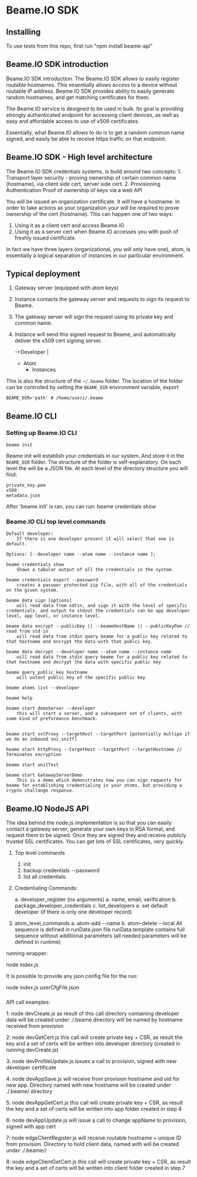 # Beame.IO SDK

## Installing

To use tests from this repo, first run "npm install beame-api"

## Beame.IO SDK introduction

Beame.IO SDK introduction. The Beame.IO SDK allows to easily register routable
hostnames. This essentially allows access to a device without routable IP
address. Beame.IO SDK provides ability to easily generate random hostnames, and
get matching certificates for them. 

The Beame.IO service is designed to be used in bulk. Its goal is providing
strongly authenticated endpoint for accessing client devices, as well as easy
and affordable access to use of x509 certificates.

Essentially, what Beame.IO allows to do is to get a random common name signed,
and easily be able to receive https traffic on that endpoint.

## Beame.IO SDK - High level architecture

The Beame.IO SDK credentials systems, is build around two concepts:
	1. Transport layer security - proving ownership of certain common
	   name  (hostname), via client side cert, server side cert.
	2. Provisioning Authentication Proof of ownership of keys via a web API


You will be issued an organization certificate. It will have a hostname.  In
order to take actions as your organization your will be required to prove
ownership of the cert (hostname).  This can happen one of two ways:

1. Using it as a client cert and access Beame.IO .
2. Using it as a server cert when Beame.IO accesses you with push of freshly issued certificate.


In fact we have three layers (organizational, you will only have one), atom, is
essentially a logical separation of instances in our particular environment.

## Typical deployment

1. Gateway server (equipped with atom keys)
2. Instance contacts the gateway server and requests to sign its request to Beame.
3. The gateway server will sign the request using its private key and common name.
4. Instance will send this signed request to Beame, and automatically deliver the x509 cert signing server.


	-+Developer
	|
	+ Atom
		+ Instances


This is also the structure of the `~/.beame` folder. The location of the folder
can be controlled by setting the `BEAME_DIR` environment variable, export

	BEAME_DIR='path' # /home/userz/.beame

## Beame.IO CLI

### Setting up Beame.IO CLI

	beame init

Beame init will establish your credentials in our system. And store it in the `BEAME_DIR` folder. The structure of the folder is self-explanatory.
On each level the will be a JSON file. At each level of the directory structure you will find:

	private_key.pem 
	x509
	metadata.json


After 'beame init' is ran, you can run:
	beame credentials show 

	
### Beame.IO CLI top level commands

	Default developer:
		If there is one developer present it will select that one is default. 

	Options: [--developer name --atom name --instance name ];
	
	beame credentials show
		Shows a tabular output of all the credentials in the system. 
	
	beame credentials export --password
		creates a passwor protected zip file, with all of the credentials on the given system.

	beame data sign [options] 
		will read data from sdtin, and sign it with the level of specific credentials. and output to stdout the credentials can be app developer level, app level, or instance level.

	beame data encrypt --publicKey || --beameHostName || --publicKeyPem // read from std in 
		will read data from stdin query beame for a public key related to that hostname and encrypt the data with that publci key. 

	beame data decrypt --developer name --atom name --instance name 
		will read data from stdin query beame for a public key related to that hostname and decrypt the data with specific public key  
		
	beame query_public_key hostname
		will outout public key of the specific public key

	beame atoms list --developer 

	beame help 

	beame start demoServer --developer 
		this will start a server, and a subsequent set of clients, with some kind of preformance benchmack.


	beame start sslProxy --targetHost --targetPort [potentially multipe if we do an inbound sni sniff]
	
	beame start httpProxy --targetHost --targetPort --targetHostname // Terminates encryption
	
	beame start unitTest 
	
	beame start GatewayServerDemo 
		This is a demo which demonstrates how you can sign requests for beame for establishing credentialing in your atoms, but providing a crypto challange response. 
	
## Beame.IO NodeJS API

The idea behind the node.js implementation is so that you can easily contact a
gateway server, generate your own keys in RSA format, and request them to be
signed.  Once they are signed they and receive publicly trusted SSL
certificates. You can get lots of SSL certificates, very quickly.

1. Top level commands 
	1. init
	2. backup credentials --password
	3. list all credentials.

1. Credentialing Commands:

	a. developer_register (no arguments)
		a. name, email, varification
	b. package_developer_credentials
	c. list_developers
	e. set default developer (if there is only one developer record)

2. atom_level_commands 
	a. atom-add --name 
	b. atom-delete --local 
All sequence is defined in runData.json file
runData.template contains full sequence without additional parameters (all
needed parameters will be defined in runtime)

running wrapper:

node index.js

It is possible to provide any json config file for the run:

node index.js userCfgFile.json
###
API call examples:

1:
node devCreate.js <developerName>
as result of this call directory containing developer data will be created under ./.beame
directory will be named by hostname received from provision

2:
node devGetCert.js <developer hostname>
this call will create private key + CSR, as result the key and a set of certs will be written
into developer directory (created in running devCreate.js)

3:
node devProfileUpdate.js <developer hostname>
issues a call to provision, signed with new developer certificate

4:
node devAppSave.js <developer hostname> <appName>
will receive from provision hostname and uid for new app. Directory named with new hostname will be created
under ./.beame/<developer hostname> directory

5:
node devAppGetCert.js <developer hostname> <app hostname>
this call will create private key + CSR, as result the key and a set of certs will be written into app folder
created in step 4

6:
node devAppUpdate.js <developer hostname> <app hostname> <newAppName>
will issue a call to change appName to provision, signed with app cert

7:
node edgeClientRegister.js <developer hostname> <app hostname> 
will receive routable hostname + unique ID from provision. Directory to hold client data, named with 
<client hostname> will be created under ./.beame/<developer hostname>/<app hostname>

8:
node edgeClientGetCert.js <developer hostname> <app hostname> <client hostname>
this call will create private key + CSR, as result the key and a set of certs will be written into client folder
created in step 7

